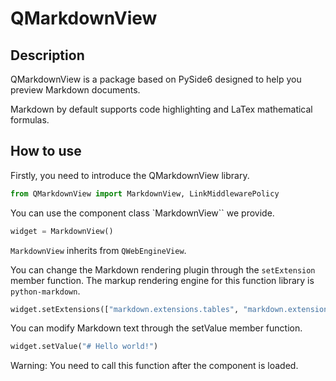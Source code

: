 # QMarkdownView

## Description

QMarkdownView is a package based on PySide6 designed to help you preview Markdown documents.

Markdown by default supports code highlighting and LaTex mathematical formulas.

## How to use

Firstly, you need to introduce the QMarkdownView library.

```python
from QMarkdownView import MarkdownView, LinkMiddlewarePolicy
```

You can use the component class `MarkdownView`` we provide.

```python
widget = MarkdownView()
```
`MarkdownView` inherits from `QWebEngineView`.

You can change the Markdown rendering plugin through the `setExtension` member function. The markup rendering engine for this function library is `python-markdown`.

```python
widget.setExtensions(["markdown.extensions.tables", "markdown.extensions.extra"])
```

You can modify Markdown text through the setValue member function.

```python
widget.setValue("# Hello world!")
```

Warning: You need to call this function after the component is loaded.

